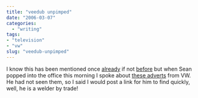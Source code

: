 ```yaml
---
title: "veedub unpimped"
date: "2006-03-07"
categories: 
  - "writing"
tags:
- "television"
- "vw"
slug: "veedub-unpimped"
---
```


I know this has been mentioned once [already](https://binarybonsai.com/archives/2006/02/28/vdub-in-ze-house/) if not [before](https://oneighturbo.com/?p=202) but when Sean popped into the office this morning I spoke about [these adverts](https://www.leftlanenews.com/2006/02/22/vw-strikes-again-un-pimp-my-ride-videos/) from VW.  
He had not seen them, so I said I would post a link for him to find quickly, well, he is a welder by trade!
